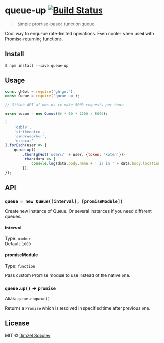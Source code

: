 # queue-up [![Build Status](https://travis-ci.org/dsblv/queue-up.svg?branch=master)](https://travis-ci.org/dsblv/queue-up)

> Simple promise-based function queue

Cool way to enqueue rate-limited operations. Even cooler when used with Promise-returning functions.


## Install

```
$ npm install --save queue-up
```


## Usage

```js
const ghGot = require('gh-got');
const Queue = require('queue-up');

// GitHub API allows us to make 5000 requests per hour:

const queue = new Queue(60 * 60 * 1000 / 5000);

[
	'dsblv',
	'strikeentco',
	'sindresorhus',
	'octocat'
].forEach(user => {
	queue.up()
		.then(ghGot('users/' + user, {token: 'koten'}))
		.then(data => {
			console.log(data.body.name + ' is in ' + data.body.location);
		});
});

```


## API

### `queue = new Queue([interval], [promiseModule])`

Create new instance of Queue. Or several instances if you need different queues.

#### interval

Type: `number`  
Default: `1000`

#### promiseModule

Type: `function`  

Pass custom Promise module to use instead of the native one.


### `queue.up()` → `promise`

Alias: `queue.enqueue()`

Returns a `Promise` which is resolved in specified time after previous one.


## License

MIT © [Dimzel Sobolev](http://vk.com/sobo13v)
